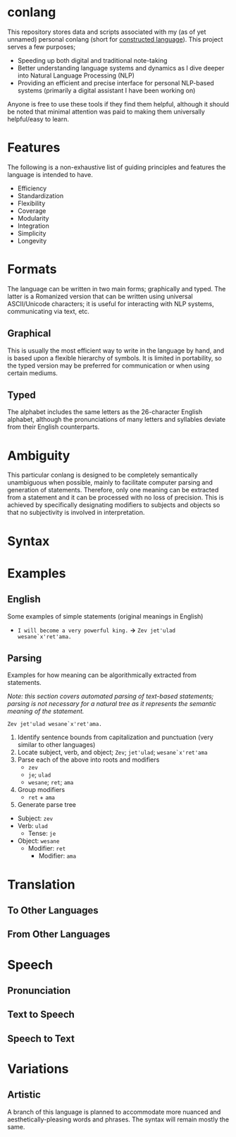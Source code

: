 # conlang

This repository stores data and scripts associated with my (as of yet unnamed) personal conlang (short for [constructed language](https://en.wikipedia.org/wiki/Constructed_language)). This project serves a few purposes;
 - Speeding up both digital and traditional note-taking
 - Better understanding language systems and dynamics as I dive deeper into Natural Language Processing (NLP)
 - Providing an efficient and precise interface for personal NLP-based systems (primarily a digital assistant I have been working on)

Anyone is free to use these tools if they find them helpful, although it should be noted that minimal attention was paid to making them universally helpful/easy to learn.

# Features

The following is a non-exhaustive list of guiding principles and features the language is intended to have.

 - Efficiency
 - Standardization
 - Flexibility
 - Coverage
 - Modularity
 - Integration
 - Simplicity
 - Longevity

# Formats

The language can be written in two main forms; graphically and typed. The latter is a Romanized version that can be written using universal ASCII/Unicode characters; it is useful for interacting with NLP systems, communicating via text, etc.

## Graphical

This is usually the most efficient way to write in the language by hand, and is based upon a flexible hierarchy of symbols. It is limited in portability, so the typed version may be preferred for communication or when using certain mediums.

## Typed

The alphabet includes the same letters as the 26-character English alphabet, although the pronunciations of many letters and syllables deviate from their English counterparts.   

# Ambiguity

This particular conlang is designed to be completely semantically unambiguous when possible, mainly to facilitate computer parsing and generation of statements. Therefore, only one meaning can be extracted from a statement and it can be processed with no loss of precision. This is achieved by specifically designating modifiers to subjects and objects so that no subjectivity is involved in interpretation.

# Syntax

# Examples

## English

Some examples of simple statements (original meanings in English)

 - `I will become a very powerful king.` **&#8594;** ``Zev jet'ulad wesane`x'ret'ama.``

## Parsing

Examples for how meaning can be algorithmically extracted from statements.

*Note: this section covers automated parsing of text-based statements; parsing is not necessary for a natural tree as it represents the semantic meaning of the statement.*

``Zev jet'ulad wesane`x'ret'ama.``

1. Identify sentence bounds from capitalization and punctuation (very similar to other languages)
2. Locate subject, verb, and object; `Zev`; `jet'ulad`; ``wesane`x'ret'ama``
3. Parse each of the above into roots and modifiers
      - `zev`
      - `je`; `ulad`
      - `wesane`; `ret`; `ama`
4. Group modifiers
      - `ret` + `ama`
5. Generate parse tree
  - Subject: `zev`
  - Verb: `ulad`
    - Tense: `je`
  - Object: `wesane`
    - Modifier: `ret`
      - Modifier: `ama`

# Translation

## To Other Languages

## From Other Languages

# Speech

## Pronunciation

## Text to Speech

## Speech to Text

# Variations

## Artistic

A branch of this language is planned to accommodate more nuanced and aesthetically-pleasing words and phrases. The syntax will remain mostly the same.
